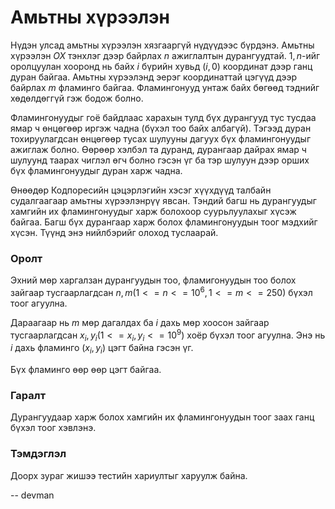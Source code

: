 Амьтны хүрээлэн
===============
Нүдэн улсад амьтны хүрээлэн хязгааргүй нүдүүдээс бүрдэнэ. Амьтны хүрээлэн $OX$ тэнхлэг дээр байрлах $n$ ажиглалтын дурангуудтай. $1, n$-ийг оролцуулан хооронд нь байх $i$ бүрийн хувьд $(i, 0)$ координат дээр ганц дуран байгаа. Амьтны хүрээлэнд эерэг координаттай цэгүүд дээр байрлах $m$ фламинго байгаа. Фламингонууд унтаж байх бөгөөд тэднийг хөдөлдөггүй гэж бодож болно.

Фламингонуудыг гоё байдлаас харахын тулд бүх дурангууд тус тусдаа ямар ч өнцөгөөр иргэж чадна (бүхэл тоо байх албагүй). Тэгээд дуран тохируулагдсан өнцөгөөр тусах шулууны дагуух бүх фламингонуудыг ажиглаж болно. Өөрөөр хэлбэл та дуранд, дурангаар дайрах ямар ч шулуунд таарах чиглэл өгч болно гэсэн үг ба тэр шулуун дээр орших бүх фламингонуудыг дуран харж чадна.

Өнөөдөр Кодпоресийн цэцэрлэгийн хэсэг хүүхдүүд талбайн судалгаагаар амьтны хүрээлэнрүү явсан. Тэндий багш нь дурангуудыг хамгийн их фламингонуудыг харж болохоор суурьлуулахыг хүсэж байгаа. Багш бүх дурангаар харж болох фламингонуудын тоог мэдхийг хүсэн. Түүнд энэ нийлбэрийг олоход туслаарай.

### Оролт

Эхний мөр харгалзан дурангуудын тоо, фламигонуудын тоо болох зайгаар тусгаарлагдсан $n, m (1 <= n <= 10^6, 1 <= m <= 250)$ бүхэл тоог агуулна.

Дараагаар нь $m$ мөр дагалдах ба $i$ дахь мөр хоосон зайгаар тусгаарлагдсан $x_i, y_i (1 <= x_i, y_i <= 10^9)$ хоёр бүхэл тоог агуулна. Энэ нь $i$ дахь фламинго $(x_i, y_i)$ цэгт байна гэсэн үг.

Бүх фламинго өөр өөр цэгт байгаа.

### Гаралт

Дурангуудаар харж болох хамгийн их фламингонуудын тоог заах ганц бүхэл тоог хэвлэнэ.

### Тэмдэглэл

Доорх зураг жишээ тестийн хариултыг харуулж байна.

-- devman
